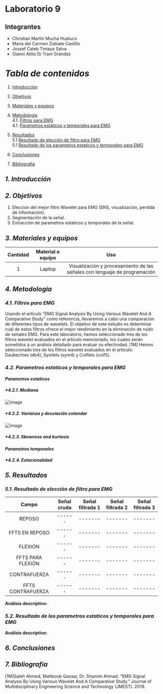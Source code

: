 
# Laboratorio 9
## Integrantes
- Christian Martin Mucha Huatuco
- Maria del Carmen Zubiate Castillo
- Jossef Caleb Tintaya Salva
- Gianni Atilio Di Trani Grández

# *Tabla de contenidos*

1. [Introducción](#id1)
2. [Objetivos](#id2)
3. [Materiales y equipos](#id3)
4. [Metodologia](#id4)\
     4.1. [Filtros para EMG](#id5)\
     4.1. [Parametros estaticos y temporales para EMG](#id6)

6. [Resultados](#id7)\
     5.1 [Resultado de elección de filtro para EMG](#id8)\
     5.1 [Resultado de los parametros estaticos y temporales para EMG](#id9)
     
8. [Conclusiones](#id10)
9. [Bibliografia](#id11)
   
## *1. Introducción* <a name="id1"></a>


## *2. Objetivos* <a name="id2"></a>

1. Eleccion del mejor filtro Wavelet para EMG (SNS, visualización, perdida de información).
2. Segmentación de la señal.
3. Extracción de parametros estaticos y temporales de la señal.

## *3. Materiales y equipos* <a name="id3"></a>

| Cantidad |	Material o equipo |	Uso
|:------------:|:---------------:|:------------:|
| 1	| Laptop	| Visualización y procesamiento de las señales con lenguaje de programación

## *4. Metodologia* <a name="id4"></a>

### *4.1. Filtros para EMG* <a name="id5"></a>
Usando el artículo "EMG Signal Analysis By Using Various Wavelet And A Comparative Study" como referencia, llevaremos a cabo una comparación de diferentes tipos de wavelets. El objetivo de este estudio es determinar cuál de estos filtros ofrece el mejor rendimiento en la eliminación de ruido de señales EMG. Para este laboratorio, hemos seleccionado tres de los filtros wavelet evaluados en el artículo mencionado, los cuales serán sometidos a un análisis detallado para evaluar su efectividad. [1M]
Hemos seleccionado tres de los filtros wavelet evaluados en el artículo: Daubechies (db4), Symlets (sym4) y Coiflets (coif5).


### *4.2. Parametros estaticos y temporales para EMG* <a name="id6"></a>

#### *Parametros estaticos*
##### *4.2.1. Mediana 

![image](https://github.com/MariaZubiate/isb_2024_gh82/assets/164455359/58bd089d-6d9d-4b84-8e81-7b8ee8c7980f)

##### *4.2.2. Varianza y desviación estandar 

![image](https://github.com/MariaZubiate/isb_2024_gh82/assets/164455359/65fa30e8-ee5d-40e9-8edc-a8180c363262)

##### *4.2.3. Skewness and kurtosis

#### *Parametros temporales*
##### *4.2.4. Estacionalidad 

## *5. Resultados* <a name="id7"></a>

### *5.1. Resultado de elección de filtro para EMG* <a name="id8"></a>


|  **Campo**  |  **Señal cruda** | **Señal filtrada 1** |  **Señal filtrada 2** |  **Señal filtrada 3** | 
|:------------:|:---------------:|:------------:| :------------:| :------------:|
|REPOSO |------|-------|-------|-------
|FFTS EN REPOSO |------|-------|-------|-------
|FLEXIÓN |------|-------|-------|-------
|FFTS PARA FLEXIÓN |------|-------|-------|-------
|CONTRAFUERZA |------|-------|-------|-------
|FFTS CONTRAFUERZA |------|-------|-------|-------

**Análisis descriptivo:**



### *5.2. Resultado de los parametros estaticos y temporales para EMG* <a name="id9"></a>






**Análisis descriptivo:**





## *6. Conclusiones* <a name="id10"></a>



## *7. Bibliografia* <a name="id11"></a>

[1M]Saleh Ahmed, Mahboob Qaosar, Dr. Shamim Ahmad. "EMG Signal Analysis By Using Various Wavelet And A Comparative Study." Journal of Multidisciplinary Engineering Science and Technology (JMEST). 2019.
